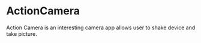 # ActionCamera
Action Camera is an interesting camera app allows user to shake device and take picture. 
